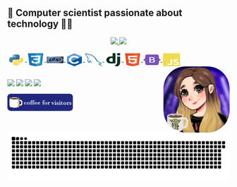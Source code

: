 ## 🚀 Computer scientist passionate about technology 👩‍💻
<div align="center">
  <a href="https://github.com/IsadoraFerrao">
  <img height="180em" src="https://github-readme-stats.vercel.app/api?username=IsadoraFerrao&show_icons=true&theme=highcontrast&include_all_commits=true&title_color=pink&count_private=true"/>
    
  <img height="180em" src="https://github-readme-stats.vercel.app/api/top-langs/?username=IsadoraFerrao&layout=compact&&title_color=pink&theme=highcontrast"/>
</div>
<div style="display: inline_block"><br>
  <img align="center" alt="Isa-Python" height="30" width="40" src="https://raw.githubusercontent.com/devicons/devicon/master/icons/python/python-original.svg">
  <img align="center" alt="Isa-CSS" height="30" width="40" src="https://raw.githubusercontent.com/devicons/devicon/master/icons/css3/css3-original.svg">
  <img align="center" alt="Isa-php" height="30" width="40" src="https://raw.githubusercontent.com/devicons/devicon/master/icons/php/php-original.svg">
  <img align="center" alt="Isa-C" height="30" width="40" src="https://raw.githubusercontent.com/devicons/devicon/master/icons/c/c-original.svg">
  <img align="center" alt="Isa-mysql" height="30" width="40" src="https://raw.githubusercontent.com/devicons/devicon/master/icons/mysql/mysql-original.svg">
  <img align="center" alt="Isa-django" height="30" width="40" src="https://raw.githubusercontent.com/devicons/devicon/master/icons/django/django-plain.svg">
  <img align="center" alt="Isa-HTML" height="30" width="40" src="https://raw.githubusercontent.com/devicons/devicon/master/icons/html5/html5-original.svg">
  <img align="center" alt="Isa-boostrap" height="30" width="40" src="https://raw.githubusercontent.com/devicons/devicon/master/icons/bootstrap/bootstrap-plain.svg">
  <img align="center" alt="Isa-Js" height="30" width="40" src="https://raw.githubusercontent.com/devicons/devicon/master/icons/javascript/javascript-plain.svg">


  <img align="right" alt="Rafa-pic" height="150" style="border-radius:50px;" src="https://github.com/IsadoraFerrao/IsadoraFerrao/blob/main/perfil.png">
</div> 
  
  ##
 
<div> 
  <a href="https://www.youtube.com/watch?v=RPVeQ0LUZy8" target="_blank"><img src="https://img.shields.io/badge/YouTube-0000CD?style=for-the-badge&logo=youtube&logoColor=white" target="_blank"></a>
  <a href="https://www.instagram.com/isadora.ferrao/" target="_blank"><img src="https://img.shields.io/badge/-Instagram-0000CD?style=for-the-badge&logo=instagram&logoColor=white" target="_blank"></a>
  <a href = "mailto:isadoraferrao@usp.br"><img src="https://img.shields.io/badge/-Gmail-0000CD?style=for-the-badge&logo=gmail&logoColor=white" target="_blank"></a>
  <a href="https://www.linkedin.com/in/isadora-ferrao/" target="_blank"><img src="https://img.shields.io/badge/-LinkedIn-0000CD?style=for-the-badge&logo=linkedin&logoColor=white" target="_blank"></a> 
  
  <a href="https://www.freepik.com/free-photo/coffee_1271492.htm" target="_blank"><img src="https://github.com/IsadoraFerrao/IsadoraFerrao/blob/main/coffee.png" alt="Free coffee for visitors" style="height: 40px !important;width: 150px !important;" ></a>
  
  ![Snake animation](https://github.com/IsadoraFerrao/IsadoraFerrao/blob/main/snake.svg)
</div>
